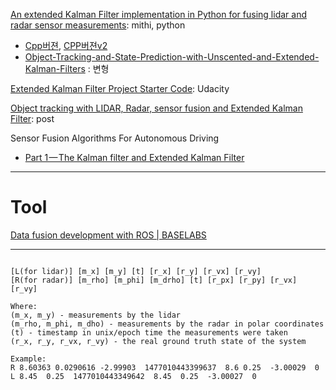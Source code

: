 [An extended Kalman Filter implementation in Python for fusing lidar and radar sensor measurements](https://github.com/mithi/Fusion-EKF-Python): mithi, python
- [Cpp버젼](https://github.com/mithi/fusion-ekf), [CPP버젼v2](https://github.com/mithi/fusion-ekf/tree/master/A-UPDATED-FUSIONEKF)
- [Object-Tracking-and-State-Prediction-with-Unscented-and-Extended-Kalman-Filters](https://github.com/srnand/Object-Tracking-and-State-Prediction-with-Unscented-and-Extended-Kalman-Filters) : 변형

[Extended Kalman Filter Project Starter Code](https://github.com/udacity/CarND-Extended-Kalman-Filter-Project): Udacity

[Object tracking with LIDAR, Radar, sensor fusion and Extended Kalman Filter](http://www.coldvision.io/2017/04/15/object-tracking-with-lidar-radar-sensor-fusion-and-extended-kalman-filter/): post

Sensor Fusion Algorithms For Autonomous Driving
- [Part 1 — The Kalman filter and Extended Kalman Filter](https://medium.com/@wilburdes/sensor-fusion-algorithms-for-autonomous-driving-part-1-the-kalman-filter-and-extended-kalman-a4eab8a833dd)



---

# Tool

[Data fusion development with ROS | BASELABS](https://www.baselabs.de/data-fusion-development-with-ros/)




---

```

[L(for lidar)] [m_x] [m_y] [t] [r_x] [r_y] [r_vx] [r_vy]
[R(for radar)] [m_rho] [m_phi] [m_drho] [t] [r_px] [r_py] [r_vx] [r_vy]

Where:
(m_x, m_y) - measurements by the lidar
(m_rho, m_phi, m_dho) - measurements by the radar in polar coordinates
(t) - timestamp in unix/epoch time the measurements were taken
(r_x, r_y, r_vx, r_vy) - the real ground truth state of the system

Example:
R 8.60363 0.0290616 -2.99903  1477010443399637  8.6 0.25  -3.00029  0
L 8.45  0.25  1477010443349642  8.45  0.25  -3.00027  0 

```


